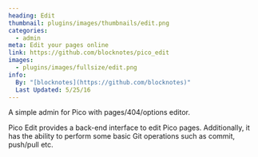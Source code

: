```yaml
---
heading: Edit
thumbnail: plugins/images/thumbnails/edit.png
categories:
  - admin
meta: Edit your pages online
link: https://github.com/blocknotes/pico_edit
images:
  - plugins/images/fullsize/edit.png
info:
  By: "[blocknotes](https://github.com/blocknotes)"
  Last Updated: 5/25/16
---
```


A simple admin for Pico with pages/404/options editor.

Pico Edit provides a back-end interface to edit Pico pages. Additionally, it has the ability to perform some basic Git operations such as commit, push/pull etc.
